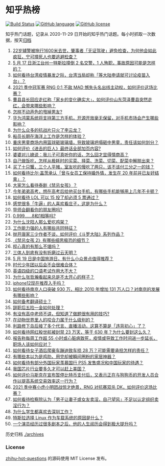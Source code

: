 # 知乎热榜
[![Build Status](https://github.com/ToWeLong/zhihu-hot-questions/workflows/CI/badge.svg)](https://github.com/ToWeLong/zhihu-hot-questions/actions)
[![GitHub language](https://img.shields.io/badge/language-golang-orange.svg)](https://golang.org/)
[![GitHub license](https://img.shields.io/github/license/ToWeLong/zhihu-hot-questions)](https://github.com/ToWeLong/zhihu-hot-questions/blob/main/LICENSE)

知乎热门话题，记录从 2020-11-29 日开始的知乎热门话题。每小时抓取一次数据，按天[归档](./archives)

<!-- BEGIN -->

1. [22岁辅警被拖行1600米去世，肇事者「无证驾驶」避免检查，为何他会如此疯狂，宁可撞死人也要逃避检查？](https://www.zhihu.com/question/460135941)
1. [5 月 17 日浙江台州一特斯拉撞倒 2 名交警，1 人殉职，事故原因可能是怎样的？](https://www.zhihu.com/question/460003832)
1. [如何看待台湾疫情暴发之际，台湾当局却称「等大陆申请就可讨论疫苗入台」？](https://www.zhihu.com/question/460171280)
1. [2021 季中冠军赛 RNG 0:1 不敌 MAD 憾失头名出线主动权，如何评价这场比赛？](https://www.zhihu.com/question/460195556)
1. [曹县县长回应走红称「家乡的变化确实大」，如何评价山东菏泽曹县突然走红，会带来哪些影响？](https://www.zhihu.com/question/460089541)
1. [怎样不动声色的甩掉男友?](https://www.zhihu.com/question/325314779)
1. [华为鸿蒙系统将支持第三方手机，开源开放毫无保留，对手机市场会产生哪些影响？](https://www.zhihu.com/question/460090403)
1. [为什么众多的抗战片只火了李云龙？](https://www.zhihu.com/question/268674369)
1. [船员长期在海洋上工作是怎样的体验？](https://www.zhihu.com/question/29298020)
1. [重庆男童商场内用篮球砸玻璃墙，导致玻璃坍塌砸中男童，责任该如何划分？](https://www.zhihu.com/question/459951061)
1. [如何评价《进击的巨人》最终话全部加页内容?](https://www.zhihu.com/question/460186596)
1. [婆婆对儿媳说：我儿子可真听你的话，怎么回才显得情商高？](https://www.zhihu.com/question/431787513)
1. [自己做饭吃，怎样从极耗时的买菜、择菜、洗菜、切菜、配菜中解脱出来？](https://www.zhihu.com/question/22903687)
1. [买了十只蟹，三个人平摊，室友吃的慢吃了两只，该不该付三分之一的钱？](https://www.zhihu.com/question/455193507)
1. [如何看待比尔·盖茨承认「曾与女员工保持婚外情，发生在 20 年前并已友好结束」？](https://www.zhihu.com/question/460064207)
1. [大家怎么看待泰剧《禁忌女孩》？](https://www.zhihu.com/question/338714765)
1. [今年弟弟高考，想在高考后给他买台手机，有哪些手机能够用上几年不卡顿？](https://www.zhihu.com/question/459230225)
1. [如何看待 LOL 可以 15 投了却必须 5 票通过？](https://www.zhihu.com/question/460061128)
1. [感觉很多「牛逼」的人喜欢看庄子，这是为什么？](https://www.zhihu.com/question/31811556)
1. [导师会翻看你的朋友圈吗?](https://www.zhihu.com/question/377742704)
1. [0.999......8和1相等吗?](https://www.zhihu.com/question/459883219)
1. [为什么沈阳人那么爱吃鸡架？](https://www.zhihu.com/question/21313944)
1. [工作能力强的人有哪些共同特征？](https://www.zhihu.com/question/28880482)
1. [抛开唐家三少作者不谈，如何评价《斗罗大陆》系列作品？](https://www.zhihu.com/question/458675311)
1. [《禁忌女孩 2》有哪些细思极恐的细节？](https://www.zhihu.com/question/458343322)
1. [程心真的有那么不堪吗？](https://www.zhihu.com/question/418036982)
1. [三体人到底有没有折磨过云天明？](https://www.zhihu.com/question/459076670)
1. [5 月 19 日是中国旅游日，有什么小众景点值得推荐？](https://www.zhihu.com/question/459885875)
1. [时代少年团以后会不会很难合体？](https://www.zhihu.com/question/456289776)
1. [英语四级的口语考试作用大不大？](https://www.zhihu.com/question/28448815)
1. [为什么张哲瀚看起来总是不太开心的样子？](https://www.zhihu.com/question/458237008)
1. [iphone12现在推荐入手吗？](https://www.zhihu.com/question/444574639)
1. [如何看待南京人口突破 930 万，相比 2010 年增加 131 万人口？对南京的发展有哪些影响？](https://www.zhihu.com/question/460073729)
1. [如何备考翻译硕士？](https://www.zhihu.com/question/29702896)
1. [辞职后五险一金如何处理？](https://www.zhihu.com/question/54840341)
1. [有没有高中老师不讲，但知道了做题很有用的技巧?](https://www.zhihu.com/question/388419751)
1. [在动物世界里人的咬合力属于什么级别的？](https://www.zhihu.com/question/459408371)
1. [利路修下岛后接了多个代言、直播活动，这算不算是「违背初心」了？](https://www.zhihu.com/question/460088683)
1. [如何看待网红殷世航被封禁 23 万天，等于 630 年？为什么要封这么久？](https://www.zhihu.com/question/459925437)
1. [报告称每周工作超 55 小时或心脏病致死，疫情或导致工作时间进一步延长，职场人该如何应对？](https://www.zhihu.com/question/460063511)
1. [如何看待女子酒后爬豪车蹦迪致车损 28 万？可能需要承担怎样的责任？](https://www.zhihu.com/question/459759486)
1. [有哪些本以为是鸡肋，用完却被瞬间圈粉的家居神器？](https://www.zhihu.com/question/359026960)
1. [如何看待有部分外国玩家羡慕国行 PS5 发售盛况和中国玩家的待遇？](https://www.zhihu.com/question/459685754)
1. [我国芯片行业要多久才可以赶上美国？](https://www.zhihu.com/question/403452621)
1. [如何评价马斯克在宣布暂停比特币支付后，又表示正在与狗狗币的开发人员合作以提高系统交易效率这一行为？](https://www.zhihu.com/question/459406032)
1. [2021 季中赛小虎小明团战惊才绝景，RNG 对抗赛双杀 DK，如何评价这场比赛？](https://www.zhihu.com/question/460167203)
1. [如何看待检察院认为「男子让妻子或女友卖淫，自己望风」不足以认定组织卖淫行为？](https://www.zhihu.com/question/459692463)
1. [为什么学生都喜欢去深圳工作？](https://www.zhihu.com/question/442868905)
1. [特斯拉选择 Linux 作为车载系统的原因是什么？](https://www.zhihu.com/question/455892933)
1. [一个演员经历过很多剧本之后，他的人生阅历会得到极大提升吗？](https://www.zhihu.com/question/455251862)

<!-- END -->

历史归档 [./archives](./archives)


### License
[zhihu-hot-questions](https://github.com/towelong/zhihu-hot-questions) 的源码使用 MIT License 发布。
